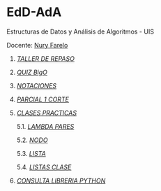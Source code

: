 # EdD-AdA

Estructuras de Datos y Análisis de Algoritmos - UIS

Docente: [Nury Farelo](https://github.com/nuryfv)

1. [*TALLER DE REPASO*](https://github.com/laucamidiaz3008/EdD-AdA/tree/main/1.%20TALLER%20REPASO)
2. [*QUIZ BigO*](https://github.com/laucamidiaz3008/EdD-AdA/tree/main/2.%20QUIZ%20BigO)
3. [*NOTACIONES*](https://github.com/laucamidiaz3008/EdD-AdA/tree/main/3.%20NOTACIONES)
4. [*PARCIAL 1 CORTE*](https://github.com/laucamidiaz3008/EdD-AdA/tree/main/4.%20PARCIAL%201%20CORTE)
5. [*CLASES PRACTICAS*](https://github.com/laucamidiaz3008/EdD-AdA/tree/main/5.%20CLASES%20PRACTICAS)
   
   5.1. [*LAMBDA PARES*](https://github.com/laucamidiaz3008/EdD-AdA/blob/main/5.%20CLASES%20PRACTICAS/1.%20LambdaPares.py)
   
   5.2. [*NODO*](https://github.com/laucamidiaz3008/EdD-AdA/blob/main/5.%20CLASES%20PRACTICAS/2.%20Nodo.py)
   
   5.3. [*LISTA*](https://github.com/laucamidiaz3008/EdD-AdA/blob/main/5.%20CLASES%20PRACTICAS/3.%20Lista.py) 

   5.4. [*LISTAS CLASE*](https://github.com/laucamidiaz3008/EdD-AdA/blob/main/5.%20CLASES%20PRACTICAS/4.%20Listas.py)

6. [*CONSULTA LIBRERIA PYTHON*](https://github.com/laucamidiaz3008/EdD-AdA/tree/main/6.%20CONSULTA%20LIBRERIA%20PYTHON)

